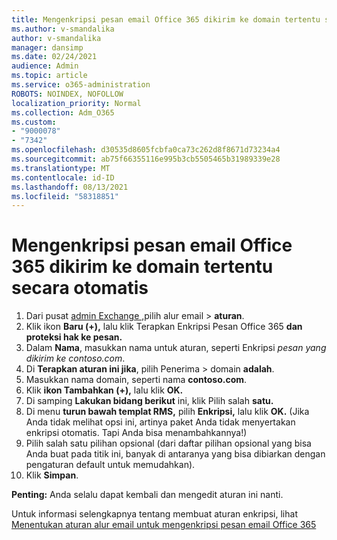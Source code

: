 ```yaml
---
title: Mengenkripsi pesan email Office 365 dikirim ke domain tertentu secara otomatis
ms.author: v-smandalika
author: v-smandalika
manager: dansimp
ms.date: 02/24/2021
audience: Admin
ms.topic: article
ms.service: o365-administration
ROBOTS: NOINDEX, NOFOLLOW
localization_priority: Normal
ms.collection: Adm_O365
ms.custom:
- "9000078"
- "7342"
ms.openlocfilehash: d30535d8605fcbfa0ca73c262d8f8671d73234a4
ms.sourcegitcommit: ab75f66355116e995b3cb5505465b31989339e28
ms.translationtype: MT
ms.contentlocale: id-ID
ms.lasthandoff: 08/13/2021
ms.locfileid: "58318851"
---
```

# <a name="automatically-encrypt-office-365-email-messages-sent-to-certain-domains"></a>Mengenkripsi pesan email Office 365 dikirim ke domain tertentu secara otomatis

1. Dari pusat [admin Exchange ,](https://outlook.office365.com/ecp/)pilih alur email > **aturan**. 
2. Klik ikon **Baru (+),** lalu klik Terapkan Enkripsi Pesan Office 365 **dan proteksi hak ke pesan.**
3. Dalam **Nama**, masukkan nama untuk aturan, seperti Enkripsi *pesan yang dikirim ke contoso.com*.
4. Di **Terapkan aturan ini jika**, pilih Penerima > domain **adalah**. 
5. Masukkan nama domain, seperti nama **contoso.com**.
6. Klik **ikon Tambahkan (+),** lalu klik **OK.**
7. Di samping **Lakukan bidang berikut** ini, klik Pilih salah **satu.** 
8. Di menu **turun bawah templat RMS,** pilih **Enkripsi,** lalu klik **OK.** (Jika Anda tidak melihat opsi ini, artinya paket Anda tidak menyertakan enkripsi otomatis. Tapi Anda bisa menambahkannya!)
9. Pilih salah satu pilihan opsional (dari daftar pilihan opsional yang bisa Anda buat pada titik ini, banyak di antaranya yang bisa dibiarkan dengan pengaturan default untuk memudahkan).
10. Klik **Simpan**.

**Penting:** Anda selalu dapat kembali dan mengedit aturan ini nanti.

Untuk informasi selengkapnya tentang membuat aturan enkripsi, lihat [Menentukan aturan alur email untuk mengenkripsi pesan email Office 365](https://docs.microsoft.com/microsoft-365/compliance/define-mail-flow-rules-to-encrypt-email)